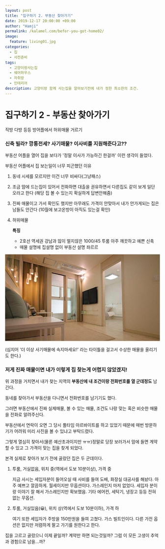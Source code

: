 ```yaml
---
layout: post
title: "집구하기 2. 부동산 찾아가기"
date: 2019-12-17 20:00:00 +09:00
author: "Hamji"
permalink: /kalamel.com/befor-you-got-home02/
image: 
  feature: living01.jpg
categories:
  - 집
  - 사전준비
tags:
  - 고양이랑사는집
  - 쉐어하우스
  - 자취방
  - 인테리어
description: 고양이랑 함께 사는집을 알아보기전에 내가 정한 최소한의 조건.
---
```




# 집구하기 2 - 부동산 찾아가기

직방 다방 등등 방어플에서 허위매물 거르기

### 신축 빌라? 깡통전세? 사기매물? 이사비를 지원해준다고??

부동산 어플을 열어 집을 보다가 '정말 이사가 가능하긴 한걸까' 이런 생각이 들었다.

부동산 어플에서 집 보는일이 너무 피곤했던 이유

1. 동네 시세를 모르지만 이건 너무 비싸다(그냥패스)

2. 조금 맘에 드는집이 있어서 전화하면 대출을 권유하면서 다른집도 같이 보게 일단 오라고 한다 (해당 집 볼 수 있는지 확실하게 답변안해줌)

3. 진짜 매물이고 가서 확인도 했지만 아무래도 가격이 안맞아서 내가 안가게되는 집은 남들도 안간다 (10월에 보고온방이 아직도 있는걸 확인)

4. 허위매물

   **특징**

   - 2호선 역세권 강남과 많이 멀지않은 1000/45 투룸 아주 깨끗하고 예쁜 신축
   - 매물 설명에 집설명 없이 부동산 설명 좌르르

<img src="/img/post/01/post02.png" alt="modelhouse">

(심지어 '더 이상 사기매물에 속지마세요!' 라는 타이틀을 걸고서 수상한 매물을 올리기도 한다.)

### 저게 진짜 매물이면 내가 이렇게 집 찾는게 어렵지 않았겠지!

위 과정을 거치면서 내가 찾는 지역의 **부동산에 내 조건이랑 전화번호를 열 군데정도** 남긴다.

동네를 찾아가서 부동산을 다니면서 전화번호를 남기기도 했다.

그러면 부동산에서 진짜 실제매물, 볼 수 있는 매물, 조건도 나랑 맞는 혹은 비슷한 매물을 전화로 알려주신다.

부동산에서 연락이 오면 그 당시 풀타임 아르바이트를 하고 있었기 때문에 매번 방문하기가 어려워 미리 사진을 볼 수 있냐고 부탁드렸다.

그렇게 열심히 찾아서(물론 예산초과이지만 ㅠㅠ)정말로 당장 보러가서 맘에 들면 계약할 수 있고 그 가격이 맞는 집을 찾게 되었다.

본격 실제로 찾아가 보기 전에 골랐던 집은 두 군데이다.

1. 투룸, 거실없음, 위치 중(역에서 도보 10분이상), 가격 중

   지금 사시는 세입자분이 들어오실 때 사비를 들여 도배, 화장실 대공사를 해놨다. 아주 예쁘고 깔끔하게. 월세이지만 무옵션이다. 가스레인지 마저 없었다. 세입자 분이랑 이야기 잘 해서 가스레인지만 확보했음. 기타 에어컨, 세탁기, 냉장고 등등 전혀 없는 무옵션.

2. 투룸, 거실있음(😀), 위치 상(역에서 도보 10분이하), 가격 하

   여기 또한 세입자가 주방을 150만원을 들여 고쳤다. 가스 빌트인이다. 다른 가전 옵션은 없지만 저렴하게 팔고 가기를 원한다고 한다.

집을 고르고 골랐으니 이제 끝일까? 계약만 하면 되는것일까? 그럼 이 모든 고생이 추억과 경험으로 남을...까?